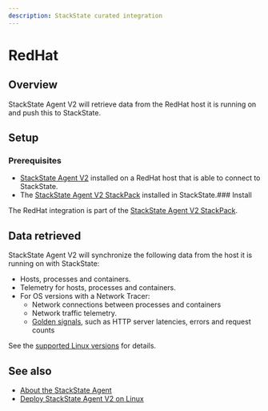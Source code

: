 ```yaml
---
description: StackState curated integration
---
```


# RedHat

## Overview

StackState Agent V2 will retrieve data from the RedHat host it is running on and push this to StackState.

## Setup

### Prerequisites
 
* [StackState Agent V2](/setup/agent/linux.md) installed on a RedHat host that is able to connect to StackState.
* The [StackState Agent V2 StackPack](/stackpacks/integrations/agent.md) installed in StackState.### Install

The RedHat integration is part of the [StackState Agent V2 StackPack](/stackpacks/integrations/agent.md).

## Data retrieved

StackState Agent V2 will synchronize the following data from the host it is running on with StackState:

- Hosts, processes and containers.
- Telemetry for hosts, processes and containers.
- For OS versions with a Network Tracer: 
    * Network connections between processes and containers
    * Network traffic telemetry. 
    * [Golden signals](/use/metrics-events/golden_signals.md), such as HTTP server latencies, errors and request counts 

See the [supported Linux versions](/setup/agent/linux.md#supported-linux-versions) for details.

## See also

* [About the StackState Agent](/setup/agent/about-stackstate-agent.md)
* [Deploy StackState Agent V2 on Linux](/setup/agent/linux.md)